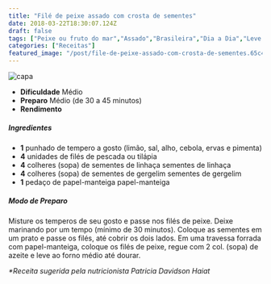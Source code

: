 ```yaml
---
title: "Filé de peixe assado com crosta de sementes"
date: 2018-03-22T18:30:07.124Z
draft: false
tags: ["Peixe ou fruto do mar","Assado","Brasileira","Dia a Dia","Leve e Saudável","receita leve","receita saudável","receita simples e saudável"]
categories: ["Receitas"]
featured_image: "/post/file-de-peixe-assado-com-crosta-de-sementes.65c40631.jpg"
---
```


![capa](/post/file-de-peixe-assado-com-crosta-de-sementes.65c40631.jpg)

*   **Dificuldade** Médio
*   **Preparo** Médio (de 30 a 45 minutos)
*   **Rendimento**

##### Ingredientes

*   **1** punhado de tempero a gosto (limão, sal, alho, cebola, ervas e pimenta)
*   **4** unidades de filés de pescada ou tilápia
*   **4** colheres (sopa) de sementes de linhaça sementes de linhaça
*   **4** colheres (sopa) de sementes de gergelim sementes de gergelim
*   **1** pedaço de papel-manteiga papel-manteiga

##### Modo de Preparo

Misture os temperos de seu gosto e passe nos filés de peixe. Deixe marinando por um tempo (mínimo de 30 minutos). Coloque as sementes em um prato e passe os filés, até cobrir os dois lados. Em uma travessa forrada com papel-manteiga, coloque os filés de peixe, regue com 2 col. (sopa) de azeite e leve ao forno médio até dourar.

_*Receita sugerida pela nutricionista Patricia Davidson Haiat_
